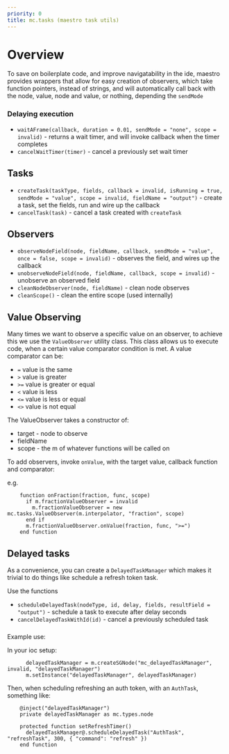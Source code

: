 ```yaml
---
priority: 0
title: mc.tasks (maestro task utils)
---
```


# Overview

To save on boilerplate code, and improve navigatability in the ide, maestro provides wrappers that allow for easy creation of observers, which take function pointers, instead of strings, and will automatically call back with the node, value, node and value, or nothing, depending the `sendMode`

### Delaying execution

- `waitAFrame(callback, duration = 0.01, sendMode = "none", scope = invalid)` - returns a wait timer, and will invoke callback when the timer completes
- `cancelWaitTimer(timer)` - cancel a previously set wait timer

## Tasks

- `createTask(taskType, fields, callback = invalid, isRunning = true, sendMode = "value", scope = invalid, fieldName = "output")` - create a task, set the fields, run and wire up the callback
- `cancelTask(task)` - cancel a task created with `createTask`

## Observers

- `observeNodeField(node, fieldName, callback, sendMode = "value", once = false, scope = invalid)` - observes the field, and wires up the callback
- `unobserveNodeField(node, fieldName, callback, scope = invalid)` - unobserve an observed field
- `cleanNodeObserver(node, fieldName)` - clean node observes
- `cleanScope()` - clean the entire scope (used internally)

## Value Observing

Many times we want to observe a specific value on an observer, to achieve this we use the `ValueObserver` utility class. This class allows us to execute code, when a certain value comparator condition is met. A value comparator can be:

 - `=` value is the same
 - `>` value is greater
 - `>=` value is greater or equal
 - `<` value is less
 - `<=` value is less or equal
 - `<>` value is not equal

The ValueObserver takes a constructor of:
 - target - node to observe
 - fieldName
 - scope - the m of whatever functions will be called on

To add observers, invoke `onValue`, with the target value, callback function and comparator:

e.g.

````
    function onFraction(fraction, func, scope)
      if m.fractionValueObserver = invalid
        m.fractionValueObserver = new mc.tasks.ValueObserver(m.interpolator, "fraction", scope)
      end if
      m.fractionValueObserver.onValue(fraction, func, ">=")
    end function
````

## Delayed tasks

As a convenience, you can create a `DelayedTaskManager` which makes it trivial to do things like schedule a refresh token task.

Use the functions

- `scheduleDelayedTask(nodeType, id, delay, fields, resultField = "output")` - schedule a task to execute after delay seconds
- `cancelDelayedTaskWithId(id)` - cancel a previously scheduled task

###

Example use:

In your ioc setup:
```
      delayedTaskManager = m.createSGNode("mc_delayedTaskManager", invalid, "delayedTaskManager")
      m.setInstance("delayedTaskManager", delayedTaskManager)
```

Then, when scheduling refreshing an auth token, with an `AuthTask`, something like:

```
    @inject("delayedTaskManager")
    private delayedTaskManager as mc.types.node

    protected function setRefreshTimer()
      delayedTaskManager@.scheduleDelayedTask("AuthTask", "refreshTask", 300, { "command": "refresh" })
    end function
```
